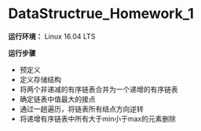 # DataStructrue_Homework_1
**运行环境：**
Linux 16.04 LTS

**运行步骤**
- 预定义
- 定义存储结构
- 将两个非递减的有序链表合并为一个递增的有序链表
- 确定链表中值最大的接点
- 通过一趟遍历，将链表所有结点方向逆转
- 将递增有序链表中所有大于min小于max的元素删除
